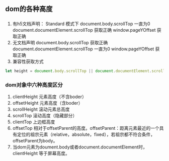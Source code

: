 ## dom的各种高度
### 
1. 有h5文档声明：<!DOCTYPE html> Standard 模式下
document.body.scrollTop 一直为0
document.documentElement.scrollTop 获取正确
window.pageYOffset 获取正确
2. 无文档声明
document.body.scrollTop 获取正确
document.documentElement.scrollTop 一直为0
window.pageYOffset 获取正确
3. 兼容性获取方式
```javascript
let height = document.body.scrollTop || document.documentElement.scrollTop || window.pageYOffset
```
### dom对象中六种高度区分
1. clientHeight 元素高度（不含boder）
2. offsetHeight 元素高度（含boder）
3. scrollHeight 滚动元素总高度
4. scrollTop 滚动高度（隐藏部分）
5. clientTop 上边框高度
6. offsetTop 相对于offsetParent的高度。offsetParent：距离元素最近的一个具有定位的祖宗元素（relative，absolute，fixed），若祖宗都不符合条件，offsetParent为body。
7. 当dom元素为doument.body或者document.documentElement时，clientHeight 等于屏幕高度。
